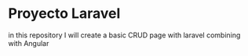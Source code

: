 # Proyecto Laravel
 in this repository I will create a basic CRUD page with laravel combining with Angular
